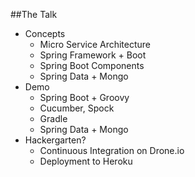 ##The Talk

* Concepts
	* Micro Service Architecture
	* Spring Framework + Boot
	* Spring Boot Components
	* Spring Data + Mongo
* Demo
	* Spring Boot + Groovy
	* Cucumber, Spock
	* Gradle
	* Spring Data + Mongo
* Hackergarten?
	* Continuous Integration on Drone.io
	* Deployment to Heroku
